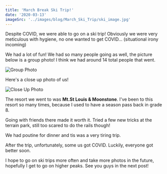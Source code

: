```yaml
---
title: 'March Break Ski Trip!'
date: '2020-03-13'
imageSrc: '../images/blog/March_Ski_Trip/ski_image.jpg'
---
```


Despite COVID, we were able to go on a ski trip! Obviously we were very meticulous with hygiene, no one wanted to get COVID... (situational irony incoming)

We had a lot of fun! We had so many people going as well, the picture below is a group photo! I think we had around 14 total people that went. 

![Group Photo](../images/blog/March_Ski_Trip/ski_image.jpg)

Here's a close up photo of us!

![Close Up Photo](../images/blog/March_Ski_Trip/ski_image2.jpg)

The resort we went to was **Mt.St Louis & Moonstone**. I've been to this resort so many times, because I used to have a season pass back in grade 8.

Going with friends there made it worth it. Tried a few new tricks at the terrain park, still too scared to do the rails though!

We had poutine for dinner and tis was a very tiring trip. 

After the trip, unfortunately, some us got COVID. Luckily, everyone got better soon. 

I hope to go on ski trips more often and take more photos in the future, hopefully I get to go on higher peaks. See you guys in the next post!








